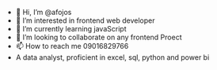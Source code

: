 - 👋 Hi, I’m @afojos
- 👀 I’m interested in frontend web developer
- 🌱 I’m currently learning javaScript
- 💞️ I’m looking to collaborate on any frontend Proect
- 📫 How to reach me 09016829766
- A data analyst, proficient in excel, sql, python and power bi

<!---
afojos/afojos is a ✨ special ✨ repository because its `README.md` (this file) appears on your GitHub profile.
You can click the Preview link to take a look at your changes.
--->
